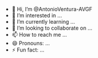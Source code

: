 - 👋 Hi, I’m @AntonioVentura-AVGF
- 👀 I’m interested in ...
- 🌱 I’m currently learning ...
- 💞️ I’m looking to collaborate on ...
- 📫 How to reach me ...
- 😄 Pronouns: ...
- ⚡ Fun fact: ...

<!---
AntonioVentura-AVGF/AntonioVentura-AVGF is a ✨ special ✨ repository because its `README.md` (this file) appears on your GitHub profile.
You can click the Preview link to take a look at your changes.
--->
